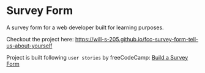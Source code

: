 # Survey Form

A survey form for a web developer built for learning purposes.

Checkout the project here: https://will-s-205.github.io/fcc-survey-form-tell-us-about-yourself

Project is built following `user stories` by freeCodeCamp: [Build a Survey Form](https://www.freecodecamp.org/learn/responsive-web-design/responsive-web-design-projects/build-a-survey-form)
